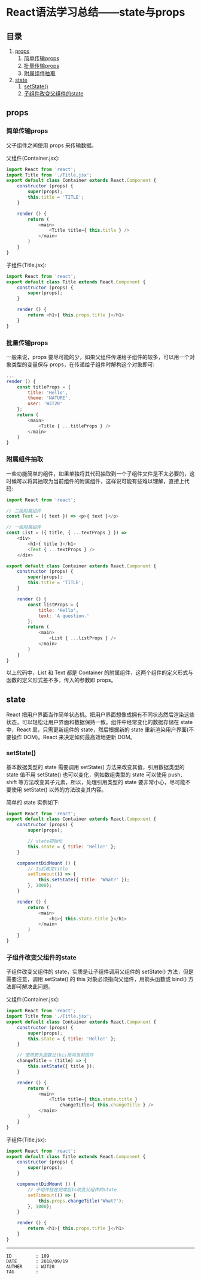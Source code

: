 
# React语法学习总结——state与props #

## 目录 ##

1. [props](#href1)
    1. [简单传输props](#href1-1)
    2. [批量传输props](#href1-2)
    3. [附属组件抽取](#href1-3)
2. [state](#href2)
    1. [setState()](#href2-4)
    2. [子组件改变父组件的state](#href2-5)

## <a name="href1">props</a> ##

### <a name="href1-1">简单传输props</a> ###

父子组件之间使用 props 来传输数据。

父组件(Container.jsx):

```js
import React from 'react';
import Title from './Title.jsx';
export default class Container extends React.Component {
    constructor (props) {
        super(props);
        this.title = 'TITLE';
    }

    render () {
        return (
            <main>
                <Title title={ this.title } />
            </main>
        )
    }
}
```

子组件(Title.jsx):

```js
import React from 'react';
export default class Title extends React.Component {
    constructor (props) {
        super(props);
    }

    render () {
        return <h1>{ this.props.title }</h1>
    }
}
```

### <a name="href1-2">批量传输props</a> ###

一般来说，props 要尽可能的少，如果父组件传递给子组件的较多，可以用一个对象类型的变量保存 props，在传递给子组件时解构这个对象即可:

```js
...
render () {
    const titleProps = {
        title: 'Hello',
        theme: 'NATURE',
        user: 'WJT20'
    };
    return (
        <main>
            <Title { ...titleProps } />
        </main>
    )
}
```

### <a name="href1-3">附属组件抽取</a> ###

一些功能简单的组件，如果单独将其代码抽取到一个子组件文件是不太必要的，这时候可以将其抽取为当前组件的附属组件，这样说可能有些难以理解，直接上代码:

```js
import React from 'react';

// 二级附属组件
const Text = ({ text }) => <p>{ text }</p>

// 一级附属组件
const List = ({ title, { ...textProps } }) =>
    <div>
        <h1>{ title }</h1>
        <Text { ...textProps } />
    </div>

export default class Container extends React.Component {
    constructor (props) {
        super(props);
        this.title = 'TITLE';
    }

    render () {
        const listProps = {
            title: 'Hello',
            text: 'A question.'
        };
        return (
            <main>
                <List { ...listProps } />
            </main>
        )
    }
}
```

以上代码中，List 和 Text 都是 Container 的附属组件，这两个组件的定义形式与函数的定义形式差不多，传入的参数即 props。

## <a name="href2">state</a> ##

React 把用户界面当作简单状态机。把用户界面想像成拥有不同状态然后渲染这些状态，可以轻松让用户界面和数据保持一致。组件中经常变化的数据存储在 state 中，React 里，只需更新组件的 state，然后根据新的 state 重新渲染用户界面(不要操作 DOM)。React 来决定如何最高效地更新 DOM。

### <a name="href2-4">setState()</a> ###

基本数据类型的 state 需要调用 setState() 方法来改变其值，引用数据类型的 state 值不用 setState() 也可以变化，例如数组类型的 state 可以使用 push、shift 等方法改变其子元素，所以，处理引用类型的 state 要非常小心，尽可能不要使用 setState() 以外的方法改变其内容。

简单的 state 实例如下:

```js
import React from 'react';
export default class Container extends React.Component {
    constructor (props) {
        super(props);

        // state初始化
        this.state = { title: 'Hello!' };
    }

    componentDidMount () {
        // 1s后改变title
        setTimeout(() => {
            this.setState({ title: 'What?' });
        }, 1000);
    }

    render () {
        return (
            <main>
                <h1>{ this.state.title }</h1>
            </main>
        )
    }
}
```

### <a name="href2-5">子组件改变父组件的state</a> ###

子组件改变父组件的 state，实质是让子组件调用父组件的 setState() 方法，但是需要注意，调用 setState() 的 this 对象必须指向父组件，用箭头函数或 bind() 方法即可解决此问题。

父组件(Container.jsx):

```js
import React from 'react';
import Title from './Title.jsx';
export default class Container extends React.Component {
    constructor (props) {
        super(props);
        this.state = { title: 'Hello!' };
    }

    // 使用箭头函数让this指向当前组件
    changeTitle = (title) => {
        this.setState({ title });
    }

    render () {
        return (
            <main>
                <Title title={ this.state.title }
                    changeTitle={ this.changeTitle } />
            </main>
        )
    }
}
```

子组件(Title.jsx):

```js
import React from 'react';
export default class Title extends React.Component {
    constructor (props) {
        super(props);
    }

    componentDidMount () {
        // 子组件挂在完成后1s改变父组件的state
        setTimeout(() => {
            this.props.changeTitle('What?');
        }, 1000);
    }

    render () {
        return <h1>{ this.props.title }</h1>
    }
}
```

---

```
ID         : 109
DATE       : 2018/09/19
AUTHER     : WJT20
TAG        : 
```
